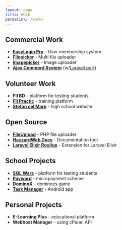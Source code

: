 ```yaml
---
layout: page
title: Work
permalink: /work/
---
```


## Commercial Work
- [__EasyLogin Pro__](https://demo.hazzardweb.com/easylogin-pro) - User membership system
- [__Filepicker__](https://demo.hazzardweb.com/filepicker) - Multi file uploader
- [__Imagepicker__](https://demo.hazzardweb.com/imagepicker) - Image uploader 
- [__Ajax Comment System__](https://demo.hazzardweb.com/ajax-comment-system) (w/[Laravel port](http://acs-laravel.demo.hazzardweb.com))

## Volunteer Work
- __FII BD__ - platform for testing students
- [__FII Practic__](http://fiipractic.asii.ro/) - training platform
- [__Stefan cel Mare__](http://cnstefancelmare.ro/?pagina=61) - high school website

## Open Source
- [__FileUpload__](https://github.com/hazzardweb/fileupload) - PHP file uploader
- [__HazzardWeb Docs__](https://github.com/hazzardweb/docs.hazzardweb.com) - Documentation tool
- [__Laravel Elixir Roullup__](https://www.npmjs.com/package/laravel-elixir-rollup) - Extension for Laravel Elixir

## School Projects
- [__SQL Wars__](https://github.com/cretueusebiu/sqlwars) - platform for testing students
- [__Payword__](https://github.com/cretueusebiu/payword) - micropayment scheme 
- [__DominoX__](https://github.com/edcoreweb/dominox) - dominoes game
- [__Task Manager__](https://github.com/cretueusebiu/taskmanager) - Android app

## Personal Projects
- __E-Learning Plus__ - educational platform
- __Webhost Manager__ - using cPanel API
